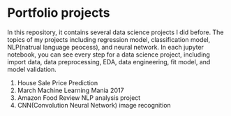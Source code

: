 # Portfolio projects

In this repository, it contains several data science projects I did before. The topics of my projects including regression model, classification model, NLP(natrual language peocess), and neural network. In each jupyter notebook, you can see every step for a data science project, including import data, data preprocessing, EDA, data engineering, fit model, and model validation.

1. House Sale Price Prediction
2. March Machine Learning Mania 2017
3. Amazon Food Review NLP analysis project
4. CNN(Convolution Neural Network) image recognition 
